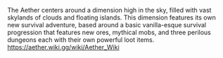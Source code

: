 The Aether centers around a dimension high in the sky, filled with vast skylands of clouds and floating islands. This dimension features its own new survival adventure, based around a basic vanilla-esque survival progression that features new ores, mythical mobs, and three perilous dungeons each with their own powerful loot items.
https://aether.wiki.gg/wiki/Aether_Wiki